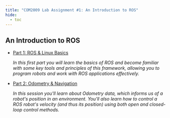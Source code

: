 ```yaml
---
title: "COM2009 Lab Assignment #1: An Introduction to ROS"
hide:
  - toc
--- 
```


## An Introduction to ROS

* [Part 1: ROS & Linux Basics](./part1)

    *In this first part you will learn the basics of ROS and become familiar with some key tools and principles of this framework, allowing you to program robots and work with ROS applications effectively.*

* [Part 2: Odometry & Navigation](./part2)

    *In this session you'll learn about Odometry data, which informs us of a robot's position in an environment. You'll also learn how to control a ROS robot's velocity (and thus its position) using both open and closed-loop control methods.*
